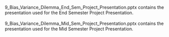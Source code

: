9_Bias_Variance_Dilemma_End_Sem_Project_Presentation.pptx contains the presentation used for the End Semester Project Presentation.
<br />
<br />
9_Bias_Variance_Dilemma_Mid_Sem_Project_Presentation.pptx contains the presentation used for the Mid Semester Project Presentation.